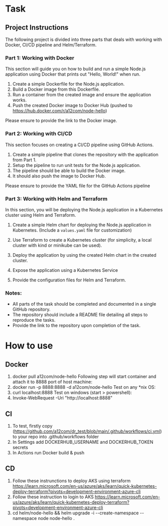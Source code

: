# Task

## Project Instructions

The following project is divided into three parts that deals with working with Docker, CI/CD pipeline and Helm/Terraform.

### Part 1: Working with Docker

This section will guide you on how to build and run a simple Node.js application using Docker that prints out "Hello, World!" when run.

1. Create a simple Dockerfile for the Node.js application.
2. Build a Docker image from this Dockerfile.
3. Run a container from the created image and ensure the application works.
4. Push the created Docker image to Docker Hub (pushed to https://hub.docker.com/r/a12com/node-hello)

Please ensure to provide the link to the Docker image.

### Part 2: Working with CI/CD

This section focuses on creating a CI/CD pipeline using GitHub Actions. 

1. Create a simple pipeline that clones the repository with the application from Part 1.
2. Setup the pipeline to run unit tests for the Node.js application.
3. The pipeline should be able to build the Docker image.
4. It should also push the image to Docker Hub.

Please ensure to provide the YAML file for the GitHub Actions pipeline 

### Part 3: Working with Helm and Terraform

In this section, you will be deploying the Node.js application in a Kubernetes cluster using Helm and Terraform.

1. Create a simple Helm chart for deploying the Node.js application in Kubernetes.
(Include a `values.yaml` file for customization)

2. Use Terraform to create a Kubernetes cluster (for simplicity, a local cluster with kind or minikube can be used).

3. Deploy the application by using the created Helm chart in the created cluster.

4. Expose the application using a Kubernetes Service
5. Provide the configuration files for Helm and Terraform.

### Notes:

- All parts of the task should be completed and documented in a single GitHub repository.
- The repository should include a README file detailing all steps to reproduce the tasks.
- Provide the link to the repository upon completion of the task.

# How to use

## Docker

1. docker pull a12com/node-hello
Following step will start container and attach it to 8888 port of host machine:
3. docker run -p 8888:8888 -d a12com/node-hello
Test on any *nix OS:
4. curl localhost:8888
Test on windows (start > powershell):
4. Invoke-WebRequest -Uri "http://localhost:8888"

## CI

1. To test, firstly copy (https://github.com/a12com/dr_test/blob/main/.github/workflows/ci.yml) to your repo into .github/workflows folder
2. In Settings add DOCKERHUB_USERNAME and DOCKERHUB_TOKEN secrets
3. In Actions run Docker build & push

## CD

1. Follow these instrunctions to deploy AKS using terraform https://learn.microsoft.com/en-us/azure/aks/learn/quick-kubernetes-deploy-terraform?pivots=development-environment-azure-cli
2. Follow these instruction to login to AKS https://learn.microsoft.com/en-us/azure/aks/learn/quick-kubernetes-deploy-terraform?pivots=development-environment-azure-cli
3. cd helm/node-hello && helm upgrade -i --create-namespace --namespace node node-hello .

